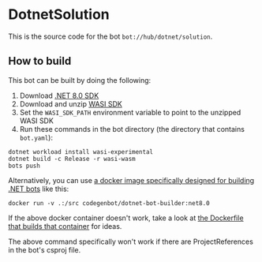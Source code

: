 # DotnetSolution

This is the source code for the bot `bot://hub/dotnet/solution`.

## How to build

This bot can be built by doing the following:

1. Download  [.NET 8.0 SDK](https://dotnet.microsoft.com/en-us/download)
2. Download and unzip [WASI SDK](https://github.com/WebAssembly/wasi-sdk/releases)
3. Set the `WASI_SDK_PATH` environment variable to point to the unzipped WASI SDK
4. Run these commands in the bot directory (the directory that contains `bot.yaml`):

```shell
dotnet workload install wasi-experimental
dotnet build -c Release -r wasi-wasm
bots push
```

Alternatively, you can use [a docker image specifically designed for building .NET bots](https://hub.docker.com/r/codegenbot/dotnet-bot-builder) like this:

```shell
docker run -v .:/src codegenbot/dotnet-bot-builder:net8.0
```

If the above docker container doesn't work, take a look at [the Dockerfile that builds that container](https://github.com/Codegen-Bot/dotnet-sdk/blob/master/CodegenBot.Builder/Dockerfile) for ideas.

The above command specifically won't work if there are ProjectReferences in the bot's csproj file.
